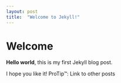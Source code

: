 ```yaml
---
layout: post
title:  "Welcome to Jekyll!"
---
```


# Welcome

**Hello world**, this is my first Jekyll blog post.

I hope you like it!
ProTip™: Link to other posts